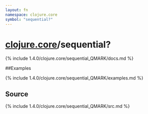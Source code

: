 ```yaml
---
layout: fn
namespace: clojure.core
symbol: "sequential?"
---
```


# [clojure.core](../)/sequential?

{% include 1.4.0/clojure.core/sequential_QMARK/docs.md %}

##Examples

{% include 1.4.0/clojure.core/sequential_QMARK/examples.md %}
## Source
{% include 1.4.0/clojure.core/sequential_QMARK/src.md %}


